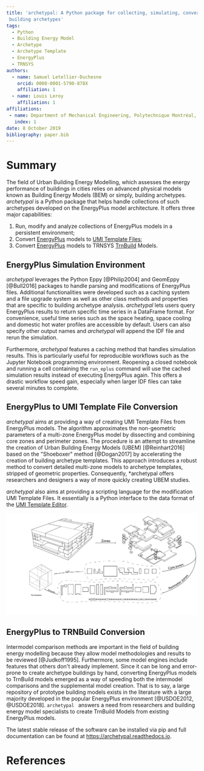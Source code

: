 ```yaml
---
title: 'archetypal: A Python package for collecting, simulating, converting and analyzing
 building archetypes'
tags:
  - Python
  - Building Energy Model
  - Archetype
  - Archetype Template
  - EnergyPlus
  - TRNSYS
authors:
  - name: Samuel Letellier-Duchesne
    orcid: 0000-0001-5790-878X
    affiliation: 1
  - name: Louis Leroy
    affiliation: 1
affiliations:
 - name: Department of Mechanical Engineering, Polytechnique Montréal, Montréal, Canada
   index: 1
date: 8 October 2019
bibliography: paper.bib
---
```


# Summary

The field of Urban Building Energy Modelling, which assesses the energy performance of
buildings in cities relies on advanced physical models known as Building Energy Models
(BEM) or simply, building archetypes. *archetypal* is a Python package that helps handle
collections of such archetypes developed on the EnergyPlus model architecture. It offers three
major capabilities:

1. Run, modify and analyze collections of EnergyPlus models in a persistent environment;
2. Convert [EnergyPlus](https://energyplus.net) models to [UMI Template Files](http://web.mit.edu/sustainabledesignlab/projects/umi/index.html);
3. Convert [EnergyPlus](https://energyplus.net) models to TRNSYS [TrnBuild](http://www.trnsys.com/features/suite-of-tools.php) Models.
 
## EnergyPlus Simulation Environment

*archetypal* leverages the Python Eppy [@Philip2004] and GeomEppy [@Bull2016] packages to
handle parsing and modifications of EnergyPlus files. Additional functionalities were
developed such as a caching system and a file upgrade system as well as other class
methods and properties that are specific to building archetype analysis. *archetypal* lets
users query EnergyPlus results to return specific time series in a DataFrame format. For
convenience, useful time series such as the space heating, space cooling and domestic hot
water profiles are accessible by default. Users can also specify other output names and
*archetypal* will append the IDF file and rerun the simulation.

Furthermore, *archetypal* features a caching method that handles simulation results. This
is particularly useful for reproducible workflows such as the Jupyter Notebook programming
environment. Reopening a closed notebook and running a cell containing the `run_eplus`
command will use the cached simulation results instead of executing EnergyPlus again. This
offers a drastic workflow speed gain, especially when larger IDF files can take several
minutes to complete.

## EnergyPlus to UMI Template File Conversion

*archetypal* aims at providing a way of creating UMI Template Files from EnergyPlus
models. The algorithm approximates the non-geometric parameters of a multi-zone EnergyPlus
model by dissecting and combining core zones and perimeter zones. The procedure is an
attempt to streamline the creation of Urban Building Energy Models (UBEM) [@Reinhart2016]
based on the "Shoeboxer" method [@Dogan2017] by accelerating the creation of building
archetype templates. This approach introduces a robust method to convert detailed
multi-zone models to archetype templates, stripped of geometric properties. Consequently,
*archetypal offers researchers and designers a way of more quickly creating UBEM studies.

*archetypal* also aims at providing a scripting language for the modification UMI Template
Files. It essentially is a Python interface to the data format of the [UMI Template
Editor](https://github.com/MITSustainableDesignLab/basilisk).

![Archetypal converts a multizone EnergyPlus model to an UMI Template File by combining core and perimeter zones](../docs/images/model_complexity_reduction@3x.png)

## EnergyPlus to TRNBuild Conversion

Intermodel comparison methods are important in the field of building energy modelling
because they allow model methodologies and results to be reviewed [@Judkoff1995].
Furthermore, some model engines include features that others don't already implement.
Since it can be long and error-prone to create archetype buildings by hand, converting
EnergyPlus models to TrnBuild models emerged as a way of speeding both the intermodel
comparisons and the supplemental model creation. That is to say, a large repository of
prototype building models exists in the literature with a large majority developed in the
popular EnergyPlus environment [@USDOE2012, @USDOE2018]. `archetypal ` answers a need from
researchers and building energy model specialists to create TrnBuild Models from existing
EnergyPlus models.

The latest stable release of the software can be installed via pip and full documentation
can be found at https://archetypal.readthedocs.io.

# References
